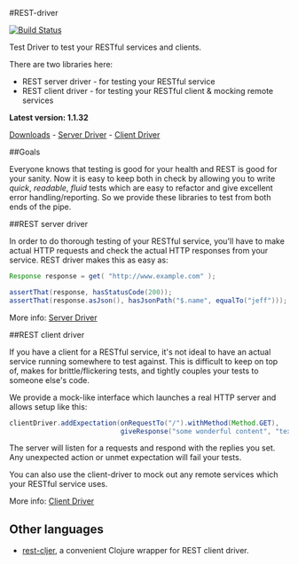 #REST-driver

[![Build Status](https://secure.travis-ci.org/rest-driver/rest-driver.png?branch=master)](http://travis-ci.org/rest-driver/rest-driver)

Test Driver to test your RESTful services and clients.

There are two libraries here:

* REST server driver - for testing your RESTful service
* REST client driver - for testing your RESTful client & mocking remote services

**Latest version: 1.1.32**

[Downloads](https://github.com/rest-driver/rest-driver/wiki/Downloads) - [Server Driver](https://github.com/rest-driver/rest-driver/wiki/Server-Driver) - [Client Driver](https://github.com/rest-driver/rest-driver/wiki/Client-driver)

##Goals

Everyone knows that testing is good for your health and REST is good for your sanity.  Now it is easy to keep both in check by allowing you to write _quick_, _readable_, _fluid_ tests which are easy to refactor and give excellent error handling/reporting.  So we provide these libraries to test from both ends of the pipe.

##REST server driver

In order to do thorough testing of your RESTful service, you'll have to make actual HTTP requests and check the actual HTTP responses from your service.  REST driver makes this as easy as:

```java
Response response = get( "http://www.example.com" );

assertThat(response, hasStatusCode(200));
assertThat(response.asJson(), hasJsonPath("$.name", equalTo("jeff")));
```

More info: [Server Driver](https://github.com/rest-driver/rest-driver/wiki/Server-Driver)

##REST client driver

If you have a client for a RESTful service, it's not ideal to have an actual service running somewhere to test against.  This is difficult to keep on top of, makes for brittle/flickering tests, and tightly couples your tests to someone else's code.

We provide a mock-like interface which launches a real HTTP server and allows setup like this:

```java
clientDriver.addExpectation(onRequestTo("/").withMethod(Method.GET), 
                            giveResponse("some wonderful content", "text/plain"));
```

The server will listen for a requests and respond with the replies you set.  Any unexpected action or unmet expectation will fail your tests.

You can also use the client-driver to mock out any remote services which your RESTful service uses.

More info: [Client Driver](https://github.com/rest-driver/rest-driver/wiki/Client-driver)

## Other languages

* [rest-cljer](https://github.com/whostolebenfrog/rest-cljer), a convenient Clojure wrapper for REST client driver.

